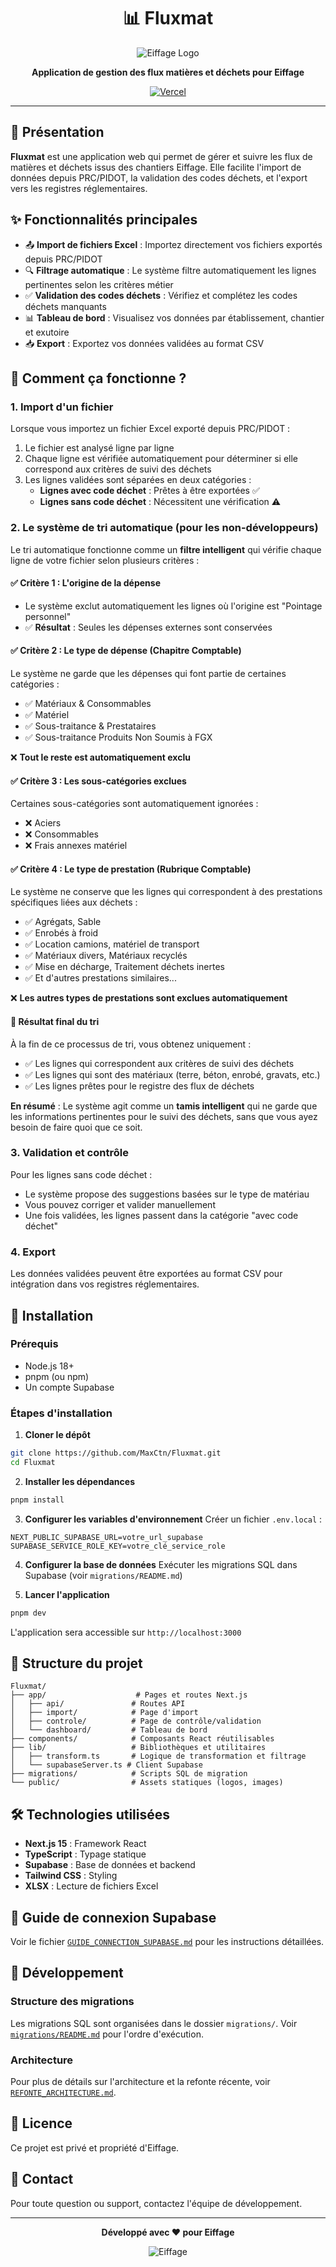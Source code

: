 <div align="center">

# 📊 Fluxmat

![Eiffage Logo](public/images/logoclair.png)

**Application de gestion des flux matières et déchets pour Eiffage**

[![Vercel](https://img.shields.io/badge/Deployed%20on-Vercel-black?logo=vercel)](https://fluxmat.vercel.app)

</div>

---

## 🎯 Présentation

**Fluxmat** est une application web qui permet de gérer et suivre les flux de matières et déchets issus des chantiers Eiffage. Elle facilite l'import de données depuis PRC/PIDOT, la validation des codes déchets, et l'export vers les registres réglementaires.

## ✨ Fonctionnalités principales

- 📤 **Import de fichiers Excel** : Importez directement vos fichiers exportés depuis PRC/PIDOT
- 🔍 **Filtrage automatique** : Le système filtre automatiquement les lignes pertinentes selon les critères métier
- ✅ **Validation des codes déchets** : Vérifiez et complétez les codes déchets manquants
- 📊 **Tableau de bord** : Visualisez vos données par établissement, chantier et exutoire
- 📥 **Export** : Exportez vos données validées au format CSV

## 🔄 Comment ça fonctionne ?

### 1. Import d'un fichier

Lorsque vous importez un fichier Excel exporté depuis PRC/PIDOT :

1. Le fichier est analysé ligne par ligne
2. Chaque ligne est vérifiée automatiquement pour déterminer si elle correspond aux critères de suivi des déchets
3. Les lignes validées sont séparées en deux catégories :
   - **Lignes avec code déchet** : Prêtes à être exportées ✅
   - **Lignes sans code déchet** : Nécessitent une vérification ⚠️

### 2. Le système de tri automatique (pour les non-développeurs)

Le tri automatique fonctionne comme un **filtre intelligent** qui vérifie chaque ligne de votre fichier selon plusieurs critères :

#### ✅ **Critère 1 : L'origine de la dépense**
- Le système exclut automatiquement les lignes où l'origine est "Pointage personnel"
- ✅ **Résultat** : Seules les dépenses externes sont conservées

#### ✅ **Critère 2 : Le type de dépense (Chapitre Comptable)**
Le système ne garde que les dépenses qui font partie de certaines catégories :
- ✅ Matériaux & Consommables
- ✅ Matériel
- ✅ Sous-traitance & Prestataires
- ✅ Sous-traitance Produits Non Soumis à FGX

❌ **Tout le reste est automatiquement exclu**

#### ✅ **Critère 3 : Les sous-catégories exclues**
Certaines sous-catégories sont automatiquement ignorées :
- ❌ Aciers
- ❌ Consommables
- ❌ Frais annexes matériel

#### ✅ **Critère 4 : Le type de prestation (Rubrique Comptable)**
Le système ne conserve que les lignes qui correspondent à des prestations spécifiques liées aux déchets :
- ✅ Agrégats, Sable
- ✅ Enrobés à froid
- ✅ Location camions, matériel de transport
- ✅ Matériaux divers, Matériaux recyclés
- ✅ Mise en décharge, Traitement déchets inertes
- ✅ Et d'autres prestations similaires...

❌ **Les autres types de prestations sont exclues automatiquement**

#### 🎯 **Résultat final du tri**

À la fin de ce processus de tri, vous obtenez uniquement :
- ✅ Les lignes qui correspondent aux critères de suivi des déchets
- ✅ Les lignes qui sont des matériaux (terre, béton, enrobé, gravats, etc.)
- ✅ Les lignes prêtes pour le registre des flux de déchets

**En résumé** : Le système agit comme un **tamis intelligent** qui ne garde que les informations pertinentes pour le suivi des déchets, sans que vous ayez besoin de faire quoi que ce soit.

### 3. Validation et contrôle

Pour les lignes sans code déchet :
- Le système propose des suggestions basées sur le type de matériau
- Vous pouvez corriger et valider manuellement
- Une fois validées, les lignes passent dans la catégorie "avec code déchet"

### 4. Export

Les données validées peuvent être exportées au format CSV pour intégration dans vos registres réglementaires.

## 🚀 Installation

### Prérequis

- Node.js 18+ 
- pnpm (ou npm)
- Un compte Supabase

### Étapes d'installation

1. **Cloner le dépôt**
```bash
git clone https://github.com/MaxCtn/Fluxmat.git
cd Fluxmat
```

2. **Installer les dépendances**
```bash
pnpm install
```

3. **Configurer les variables d'environnement**
Créer un fichier `.env.local` :
```env
NEXT_PUBLIC_SUPABASE_URL=votre_url_supabase
SUPABASE_SERVICE_ROLE_KEY=votre_clé_service_role
```

4. **Configurer la base de données**
Exécuter les migrations SQL dans Supabase (voir `migrations/README.md`)

5. **Lancer l'application**
```bash
pnpm dev
```

L'application sera accessible sur `http://localhost:3000`

## 📁 Structure du projet

```
Fluxmat/
├── app/                    # Pages et routes Next.js
│   ├── api/               # Routes API
│   ├── import/            # Page d'import
│   ├── controle/          # Page de contrôle/validation
│   └── dashboard/         # Tableau de bord
├── components/            # Composants React réutilisables
├── lib/                   # Bibliothèques et utilitaires
│   ├── transform.ts       # Logique de transformation et filtrage
│   └── supabaseServer.ts # Client Supabase
├── migrations/            # Scripts SQL de migration
└── public/                # Assets statiques (logos, images)
```

## 🛠️ Technologies utilisées

- **Next.js 15** : Framework React
- **TypeScript** : Typage statique
- **Supabase** : Base de données et backend
- **Tailwind CSS** : Styling
- **XLSX** : Lecture de fichiers Excel

## 📝 Guide de connexion Supabase

Voir le fichier [`GUIDE_CONNECTION_SUPABASE.md`](GUIDE_CONNECTION_SUPABASE.md) pour les instructions détaillées.

## 🔧 Développement

### Structure des migrations

Les migrations SQL sont organisées dans le dossier `migrations/`. Voir [`migrations/README.md`](migrations/README.md) pour l'ordre d'exécution.

### Architecture

Pour plus de détails sur l'architecture et la refonte récente, voir [`REFONTE_ARCHITECTURE.md`](REFONTE_ARCHITECTURE.md).

## 📄 Licence

Ce projet est privé et propriété d'Eiffage.

## 👥 Contact

Pour toute question ou support, contactez l'équipe de développement.

---

<div align="center">

**Développé avec ❤️ pour Eiffage**

![Eiffage](public/images/eiffage.webp)

</div>

